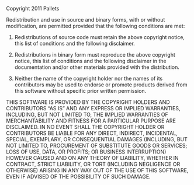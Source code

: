 Copyright 2011 Pallets

Redistribution and use in source and binary forms, with or without
modification, are permitted provided that the following conditions are
met:


1. Redistributions of source code must retain the above copyright
notice, this list of conditions and the following disclaimer.


2. Redistributions in binary form must reproduce the above copyright
notice, this list of conditions and the following disclaimer in the
documentation and/or other materials provided with the distribution.


3. Neither the name of the copyright holder nor the names of its
contributors may be used to endorse or promote products derived from
this software without specific prior written permission.

THIS SOFTWARE IS PROVIDED BY THE COPYRIGHT HOLDERS AND CONTRIBUTORS
“AS IS” AND ANY EXPRESS OR IMPLIED WARRANTIES, INCLUDING, BUT NOT
LIMITED TO, THE IMPLIED WARRANTIES OF MERCHANTABILITY AND FITNESS FOR A
PARTICULAR PURPOSE ARE DISCLAIMED. IN NO EVENT SHALL THE COPYRIGHT
HOLDER OR CONTRIBUTORS BE LIABLE FOR ANY DIRECT, INDIRECT, INCIDENTAL,
SPECIAL, EXEMPLARY, OR CONSEQUENTIAL DAMAGES (INCLUDING, BUT NOT LIMITED
TO, PROCUREMENT OF SUBSTITUTE GOODS OR SERVICES; LOSS OF USE, DATA, OR
PROFITS; OR BUSINESS INTERRUPTION) HOWEVER CAUSED AND ON ANY THEORY OF
LIABILITY, WHETHER IN CONTRACT, STRICT LIABILITY, OR TORT (INCLUDING
NEGLIGENCE OR OTHERWISE) ARISING IN ANY WAY OUT OF THE USE OF THIS
SOFTWARE, EVEN IF ADVISED OF THE POSSIBILITY OF SUCH DAMAGE.
